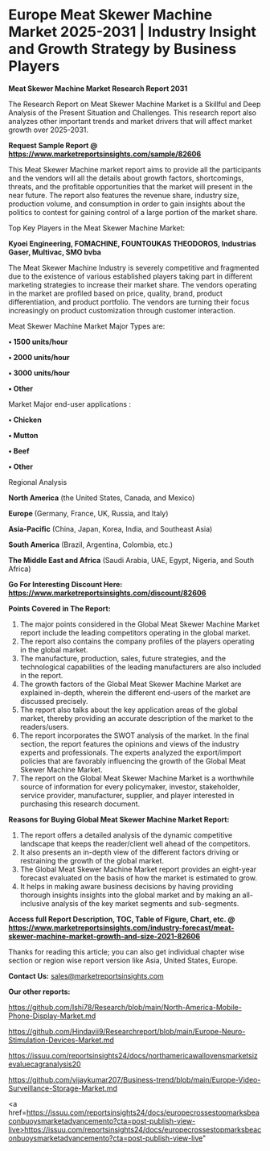 # Europe Meat Skewer Machine Market 2025-2031 | Industry Insight and Growth Strategy by Business Players

<strong>Meat Skewer Machine Market Research Report 2031</strong>

The Research Report on Meat Skewer Machine Market is a Skillful and Deep Analysis of the Present Situation and Challenges. This research report also analyzes other important trends and market drivers that will affect market growth over 2025-2031.

<strong>Request Sample Report @ <a href=https://www.marketreportsinsights.com/sample/82606>https://www.marketreportsinsights.com/sample/82606</a></strong>

This Meat Skewer Machine market report aims to provide all the participants and the vendors will all the details about growth factors, shortcomings, threats, and the profitable opportunities that the market will present in the near future. The report also features the revenue share, industry size, production volume, and consumption in order to gain insights about the politics to contest for gaining control of a large portion of the market share.

Top Key Players in the Meat Skewer Machine Market:

<strong>Kyoei Engineering, FOMACHINE, FOUNTOUKAS THEODOROS, Industrias Gaser, Multivac, SMO bvba</strong>

The Meat Skewer Machine Industry is severely competitive and fragmented due to the existence of various established players taking part in different marketing strategies to increase their market share. The vendors operating in the market are profiled based on price, quality, brand, product differentiation, and product portfolio. The vendors are turning their focus increasingly on product customization through customer interaction.

Meat Skewer Machine Market Major Types are:

<strong>• 1500 units/hour

• 2000 units/hour

• 3000 units/hour

• Other</strong>

Market Major end-user applications :

<strong>• Chicken

• Mutton

• Beef

• Other</strong>

Regional Analysis

</u><strong><b>North America</b></strong> (the United States, Canada, and Mexico)

<strong><b>Europe </b></strong>(Germany, France, UK, Russia, and Italy)

<strong><b>Asia-Pacific</b></strong> (China, Japan, Korea, India, and Southeast Asia)

<strong><b>South America</b></strong> (Brazil, Argentina, Colombia, etc.)

<strong><b>The Middle East and Africa</b></strong> (Saudi Arabia, UAE, Egypt, Nigeria, and South Africa)

<strong>Go For Interesting Discount Here: <a href=https://www.marketreportsinsights.com/discount/82606>https://www.marketreportsinsights.com/discount/82606</a></strong>

<strong>Points Covered in The Report:</strong>
<ol>
  <li>The major points considered in the Global Meat Skewer Machine Market report include the leading competitors operating in the global market.</li>
  <li>The report also contains the company profiles of the players operating in the global market.</li>
  <li>The manufacture, production, sales, future strategies, and the technological capabilities of the leading manufacturers are also included in the report.</li>
  <li>The growth factors of the Global Meat Skewer Machine Market are explained in-depth, wherein the different end-users of the market are discussed precisely.</li>
  <li>The report also talks about the key application areas of the global market, thereby providing an accurate description of the market to the readers/users.</li>
  <li>The report incorporates the SWOT analysis of the market. In the final section, the report features the opinions and views of the industry experts and professionals. The experts analyzed the export/import policies that are favorably influencing the growth of the Global Meat Skewer Machine Market.</li>
  <li>The report on the Global Meat Skewer Machine Market is a worthwhile source of information for every policymaker, investor, stakeholder, service provider, manufacturer, supplier, and player interested in purchasing this research document.</li>
</ol>
<strong>Reasons for Buying Global Meat Skewer Machine Market Report:</strong>

<ol>
  <li>The report offers a detailed analysis of the dynamic competitive landscape that keeps the reader/client well ahead of the competitors.</li>
  <li>It also presents an in-depth view of the different factors driving or restraining the growth of the global market.</li>
  <li>The Global Meat Skewer Machine Market report provides an eight-year forecast evaluated on the basis of how the market is estimated to grow.</li>
  <li>It helps in making aware business decisions by having providing thorough insights insights into the global market and by making an all-inclusive analysis of the key market segments and sub-segments.</li>
</ol>
<strong>Access full Report Description, TOC, Table of Figure, Chart, etc. @ <a href=https://www.marketreportsinsights.com/industry-forecast/meat-skewer-machine-market-growth-and-size-2021-82606>https://www.marketreportsinsights.com/industry-forecast/meat-skewer-machine-market-growth-and-size-2021-82606</a></strong>


Thanks for reading this article; you can also get individual chapter wise section or region wise report version like Asia, United States, Europe.

<strong>Contact Us:</strong>
sales@marketreportsinsights.com

<strong>Our other reports:</strong>

<a href=https://github.com/Ishi78/Research/blob/main/North-America-Mobile-Phone-Display-Market.md>https://github.com/Ishi78/Research/blob/main/North-America-Mobile-Phone-Display-Market.md</a>

<a href=https://github.com/Hindavii9/Researchreport/blob/main/Europe-Neuro-Stimulation-Devices-Market.md>https://github.com/Hindavii9/Researchreport/blob/main/Europe-Neuro-Stimulation-Devices-Market.md</a>

<a href=https://issuu.com/reportsinsights24/docs/northamericawallovensmarketsizevaluecagranalysis20>https://issuu.com/reportsinsights24/docs/northamericawallovensmarketsizevaluecagranalysis20</a>

<a href=https://github.com/vijaykumar207/Business-trend/blob/main/Europe-Video-Surveillance-Storage-Market.md>https://github.com/vijaykumar207/Business-trend/blob/main/Europe-Video-Surveillance-Storage-Market.md</a>

<a href=https://issuu.com/reportsinsights24/docs/europecrossestopmarksbeaconbuoysmarketadvancemento?cta=post-publish-view-live>https://issuu.com/reportsinsights24/docs/europecrossestopmarksbeaconbuoysmarketadvancemento?cta=post-publish-view-live</a>"
